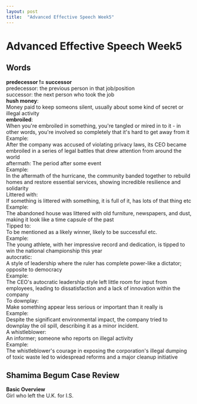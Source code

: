 ```yaml
---
layout: post
title:  "Advanced Effective Speech Week5"
---
```


# Advanced Effective Speech Week5
## Words
**predecessor != successor** <br/> 
predecessor: the previous person in that job/position <br/>
successor: the next person who took the job <br/>
**hush money**: <br/>
Money paid to keep someons silent, usually about some kind of secret or illegal activity <br/>
**embroiled**: <br/>
When you're embroiled in something, you're tangled or mired in to it - in other words, you're involved so completely that it's hard to get away from it <br/>
Example: <br/>
After the company was accused of violating privacy laws, its CEO became embroiled in a series of legal battles that drew attention from around the world <br/>
aftermath: The period after some event <br/>
Example: <br/>
In the aftermath of the hurricane, the community banded together to rebuild homes and restore essential services, showing incredible resilience and solidarity <br/>
Littered with:  <br/>
If something is littered with something, it is full of it, has lots of that thing etc <br/>
Example: <br/>
The abandoned house was littered with old furniture, newspapers, and dust, making it look like a time capsule of the past <br/>
Tipped to:  <br/>
To be mentioned as a likely winner, likely to be successful etc. <br/>
Example: <br/>
The young athlete, with her impressive record and dedication, is tipped to win the national championship this year <br/>
autocratic:  <br/>
A style of leadership where the ruler has complete power-like a dictator; opposite to democracy <br/>
Example: <br/>
The CEO's autocratic leadership style left little room for input from employees, leading to dissatisfaction and a lack of innovation within the company <br/>
To downplay: <br/>
Make something appear less serious or important than it really is <br/>
Example: <br/>
Despite the significant environmental impact, the company tried to downplay the oil spill, describing it as a minor incident. <br/>
A whistleblower: <br/>
An informer; someone who reports on illegal activity <br/>
Example: <br/>
The whistleblower's courage in exposing the corporation's illegal dumping of toxic waste led to widespread reforms and a major cleanup initiative <br/>


## Shamima Begum Case Review
**Basic Overview** <br/>
Girl who left the U.K. for I.S. <br/>

